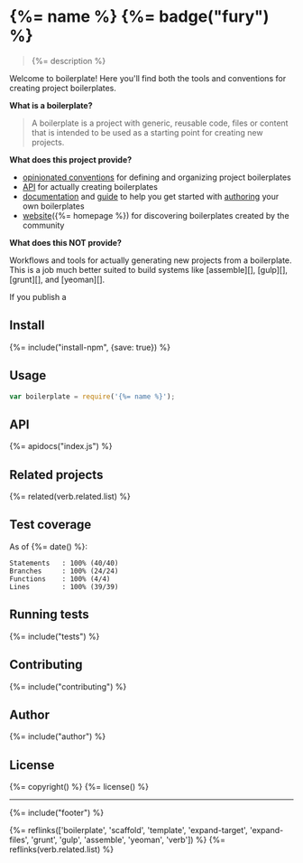 # {%= name %} {%= badge("fury") %}

> {%= description %}

Welcome to boilerplate! Here you'll find both the tools and conventions for creating project boilerplates.

**What is a boilerplate?**

> A boilerplate is a project with generic, reusable code, files or content that is intended to be used as a starting point for creating new projects. 

**What does this project provide?**

- [opinionated conventions][terminology] for defining and organizing project boilerplates
- [API](#api) for actually creating boilerplates
- [documentation][docs] and [guide][] to help you get started with [authoring][] your own boilerplates
- [website]({%= homepage %}) for discovering boilerplates created by the community

**What does this NOT provide?**

Workflows and tools for actually generating new projects from a boilerplate. This is a job much better suited to build systems like [assemble][], [gulp][], [grunt][], and [yeoman][].

If you publish a 

## Install
{%= include("install-npm", {save: true}) %}

## Usage

```js
var boilerplate = require('{%= name %}');
```

## API
{%= apidocs("index.js") %}

## Related projects
{%= related(verb.related.list) %}  

## Test coverage

As of {%= date() %}:

```
Statements   : 100% (40/40)
Branches     : 100% (24/24)
Functions    : 100% (4/4)
Lines        : 100% (39/39)
```

## Running tests
{%= include("tests") %}

## Contributing
{%= include("contributing") %}

## Author
{%= include("author") %}

## License
{%= copyright() %}
{%= license() %}

***

{%= include("footer") %}

[website]: http://boilerplates.io
[authoring]: ./docs/authoring.md
[terminology]: ./docs/terminology.md
[guide]: ./guide.md
[docs]: ./getting-started.md


{%= reflinks(['boilerplate', 'scaffold', 'template', 'expand-target', 'expand-files', 'grunt', 'gulp', 'assemble', 'yeoman', 'verb']) %}
{%= reflinks(verb.related.list) %}

[authoring]: docs/authoring.md
[getting-started]: docs/getting-started.md
[guide]: docs/guide.md
[terminology]: docs/terminology.md
